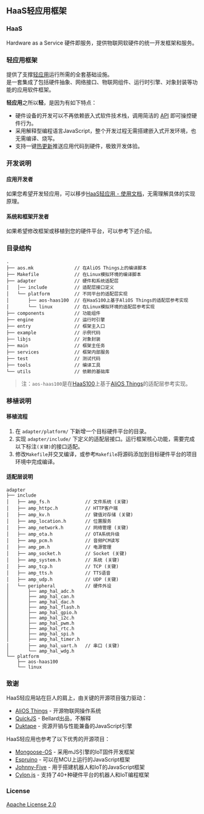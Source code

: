 ## HaaS轻应用框架

### HaaS
Hardware as a Service 硬件即服务，提供物联网软硬件的统一开发框架和服务。

### 轻应用框架
提供了支撑[轻应用](https://help.aliyun.com/document_detail/174810.html)运行所需的全套基础设施。  
是一套集成了包括硬件抽象、网络接口、物联网组件、运行时引擎、对象封装等功能的应用软件框架。

**轻应用**之所以**轻**，是因为有如下特点：
- 硬件设备的开发可以不再依赖嵌入式软件技术栈，调用简洁的 [API](https://help.aliyun.com/document_detail/200577.html) 即可操控硬件行为。  
- 采用解释型编程语言JavaScript，整个开发过程无需搭建嵌入式开发环境，也无需编译、烧写。
- 支持一键[热更新](http://help.aliyun.com/document_detail/184021.html)推送应用代码到硬件，极致开发体验。  

### 开发说明
#### 应用开发者
如果您希望开发轻应用，可以移步[HaaS轻应用 - 使用文档](https://help.aliyun.com/document_detail/174810.html)，无需理解具体的实现原理。

#### 系统和框架开发者
如果希望修改框架或移植到您的硬件平台，可以参考下述介绍。

### 目录结构
```
.
├── aos.mk               // 在AliOS Things上的编译脚本
├── Makefile             // 在Linux模拟环境的编译脚本
├── adapter              // 硬件和系统适配层
│   │── include          // 适配层接口定义
│   └── platform         // 不同平台的适配层实现
│       ├── aos-haas100  // 在HaaS100上基于AliOS Things的适配层参考实现
│       └── linux        // 在Linux模拟环境的适配层参考实现
├── components           // 功能组件
├── engine               // 运行时引擎
├── entry                // 框架主入口
├── example              // 示例代码
├── libjs                // 对象封装
├── main                 // 框架主任务
├── services             // 框架内部服务
├── test                 // 测试代码
├── tools                // 编译工具
└── utils                // 依赖的基础库
```
> 注：`aos-haas100`是在[HaaS100](https://help.aliyun.com/document_detail/184426.html)上基于[AliOS Things](https://github.com/alibaba/AliOS-Things)的适配层参考实现。

### 移植说明

#### 移植流程
1. 在 `adapter/platform/` 下新增一个目标硬件平台的目录。
2. 实现 `adapter/include/` 下定义的适配层接口。运行框架核心功能，需要完成以下标注`(关键)`的接口适配。
3. 修改`Makefile`并交叉编译，或参考`Makefile`将源码添加到目标硬件平台的项目环境中完成编译。

#### 适配层说明
```
adapter
├── include
│   ├── amp_fs.h             // 文件系统 (关键)
│   ├── amp_httpc.h          // HTTP客户端
│   ├── amp_kv.h             // 键值对存储 (关键)
│   ├── amp_location.h       // 位置服务
│   ├── amp_network.h        // 网络管理 (关键)
│   ├── amp_ota.h            // OTA系统升级
│   ├── amp_pcm.h            // 音频PCM读写
│   ├── amp_pm.h             // 电源管理
│   ├── amp_socket.h         // Socket (关键)
│   ├── amp_system.h         // 系统 (关键)
│   ├── amp_tcp.h            // TCP (关键)
│   ├── amp_tts.h            // TTS语音
│   ├── amp_udp.h            // UDP (关键)
│   └── peripheral           // 硬件外设
│       ├── amp_hal_adc.h
│       ├── amp_hal_can.h
│       ├── amp_hal_dac.h
│       ├── amp_hal_flash.h
│       ├── amp_hal_gpio.h
│       ├── amp_hal_i2c.h
│       ├── amp_hal_pwm.h
│       ├── amp_hal_rtc.h
│       ├── amp_hal_spi.h
│       ├── amp_hal_timer.h
│       ├── amp_hal_uart.h   // 串口 (关键)
│       └── amp_hal_wdg.h
└── platform
    ├── aos-haas100
    └── linux
```

### 致谢
HaaS轻应用站在巨人的肩上，由关键的开源项目强力驱动：
- [AliOS Things](https://github.com/alibaba/AliOS-Things) - 开源物联网操作系统
- [QuickJS](https://bellard.org/quickjs) - Bellard出品，不解释
- [Duktape](https://github.com/svaarala/duktape) - 资源开销与性能兼备的JavaScript引擎

HaaS轻应用也参考了以下优秀的开源项目：
- [Mongoose-OS](https://github.com/cesanta/mongoose-os) - 采用mJS引擎的IoT固件开发框架
- [Espruino](https://github.com/espruino/Espruino) - 可以在MCU上运行的JavaScript框架
- [Johnny-Five](https://github.com/rwaldron/johnny-five) - 用于搭建机器人和IoT的JavaScript框架
- [Cylon.js](https://github.com/hybridgroup/cylon) - 支持了40+种硬件平台的机器人和IoT编程框架

### License
[Apache License 2.0](https://www.apache.org/licenses/LICENSE-2.0)
